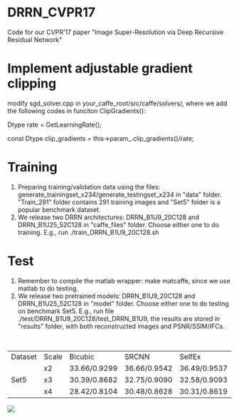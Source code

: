 # DRRN_CVPR17
Code for our CVPR'17 paper "Image Super-Resolution via Deep Recursive Residual Network"

# Implement adjustable gradient clipping 
modify sgd_solver.cpp in your_caffe_root/src/caffe/solvers/, where we add the following codes in funciton ClipGradients():

Dtype rate = GetLearningRate();

const Dtype clip_gradients = this->param_.clip_gradients()/rate;

# Training
1. Preparing training/validation data using the files: generate_trainingset_x234/generate_testingset_x234 in "data" folder. "Train_291" folder contains 291 training images and "Set5" folder is a popular benchmark dataset.
2. We release two DRRN architectures: DRRN_B1U9_20C128 and DRRN_B1U25_52C128 in "caffe_files" folder. Choose either one to do training. E.g., run ./train_DRRN_B1U9_20C128.sh

# Test
1. Remember to compile the matlab wrapper: make matcaffe, since we use matlab to do testing.
2. We release two pretrained models: DRRN_B1U9_20C128 and DRRN_B1U25_52C128 in "model" folder. Choose either one to do testing on benchmark Set5. E.g., run file ./test/DRRN_B1U9_20C128/test_DRRN_B1U9, the results are stored in "results" folder, with both reconstructed images and PSNR/SSIM/IFCs.


<table align="center">
  <tr>
    <td> Dataset </td>
    <td> Scale </td>
    <td> Bicubic </td>
    <td> SRCNN </td>
    <td> SelfEx </td>
    <td> RFL </td>
    <td> VDSR </td>
    <td> DRCN </td>
    <td> DRRN_B1U9 </td>
    <td> DRRN_B1U25 </td>
  </tr>
  <tr>
    <td rowspan=3> Set5 </td>
    <td> x2 </td>
    <td> 33.66/0.9299 </td>
    <td> 36.66/0.9542 </td>
    <td> 36.49/0.9537 </td>
    <td> 36.54/0.9537 </td>
    <td> 37.53/0.9587 </td>
    <td> 37.63/0.9588 </td>
    <td> 37.66/0.9589 </td>
    <td><strong> 37.74/0.9591 </strong></td>
  </tr>
  <tr>
    <td> x3 </td>
    <td> 30.39/0.8682 </td>
    <td> 32.75/0.9090 </td>
    <td> 32.58/0.9093 </td>
    <td> 32.43/0.9057 </td>
    <td> 33.66/0.9213 </td>
    <td> 33.82/0.9226 </td>
    <td> 33.93/0.9234 </td>
    <td> 34.03/0.9244 </td>
  </tr>
  <tr>
    <td> x4 </td>
    <td> 28.42/0.8104 </td>
    <td> 30.48/0.8628 </td>
    <td> 30.31/0.8619 </td>
    <td> 30.14/0.8548 </td>
    <td> 31.35/0.8838 </td>
    <td> 31.53/0.8854 </td>
    <td> 31.58/0.8864 </td>
    <td> 31.68/0.8888 </td>
  </tr>  
</table>

![](figures/final.png) 
